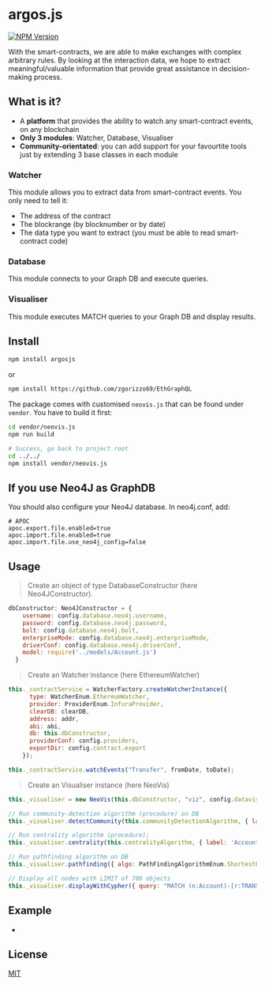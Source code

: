 # argos.js

[![NPM Version][npm-image]][npm-url]

With the smart-contracts, we are able to make exchanges with complex arbitrary rules. By looking at the interaction data, we hope to extract meaningful/valuable information that provide great assistance in decision-making process.

## What is it?
- A **platform** that provides the ability to watch any smart-contract events, on any blockchain
- **Only 3 modules**: Watcher, Database, Visualiser
- **Community-orientated**: you can add support for your favourtite tools just by extending 3 base classes in each module 

### Watcher
This module allows you to extract data from smart-contract events. You only need to tell it:
- The address of the contract
- The blockrange (by blocknumber or by date)
- The data type you want to extract (you must be able to read smart-contract code)

### Database
This module connects to your Graph DB and execute queries. 

### Visualiser
This module executes MATCH queries to your Graph DB and display results.

## Install

```bash
npm install argosjs
```

or 

```bash
npm install https://github.com/zgorizzo69/EthGraphQL
```

The package comes with customised `neovis.js` that can be found under `vendor`. You have to build it first:

```bash
cd vendor/neovis.js
npm run build

# Success, go back to project root
cd ../../
npm install vendor/neovis.js
```

## If you use Neo4J as GraphDB

You should also configure your Neo4J database. In neo4j.conf, add:
```
# APOC
apoc.export.file.enabled=true
apoc.import.file.enabled=true
apoc.import.file.use_neo4j_config=false
```

## Usage

> Create an object of type DatabaseConstructor (here Neo4JConstructor).

```javascript
dbConstructor: Neo4JConstructor = {
    username: config.database.neo4j.username,
    password: config.database.neo4j.password,
    bolt: config.database.neo4j.bolt,
    enterpriseMode: config.database.neo4j.enterpriseMode,
    driverConf: config.database.neo4j.driverConf,
    model: require('../models/Account.js')
  }
```

> Create an Watcher instance (here EthereumWatcher)

```javascript
this._contractService = WatcherFactory.createWatcherInstance({
      type: WatcherEnum.EthereumWatcher,
      provider: ProviderEnum.InfuraProvider,
      clearDB: clearDB,
      address: addr,
      abi: abi,
      db: this.dbConstructor,
      providerConf: config.providers,
      exportDir: config.contract.export
    });

this._contractService.watchEvents("Transfer", fromDate, toDate);
```

> Create an Visualiser instance (here NeoVis)

```javascript
this._visualiser = new NeoVis(this.dbConstructor, "viz", config.datavis.neovis);

// Run community-detection algorithm (procedure) on DB
this._visualiser.detectCommunity(this.communityDetectionAlgorithm, { label: 'Account', relationship: 'TRANSFER', writeProperty: "community" });

// Run centrality algorithm (procedure);
this._visualiser.centrality(this.centralityAlgorithm, { label: 'Account', relationship: 'TRANSFER', writeProperty: "size" });

// Run pathfinding algorithm on DB
this._visualiser.pathfinding({ algo: PathFindingAlgorithmEnum.ShortestPath, param: {} });

// Display all nodes with LIMIT of 700 objects
this._visualiser.displayWithCypher({ query: "MATCH (n:Account)-[r:TRANSFER]->(m:Account) RETURN n,r,m" }, 700);
```

## Example

- 

## License

[MIT](http://vjpr.mit-license.org)

[npm-image]: https://img.shields.io/npm/v/argosjs.svg
[npm-url]: https://www.npmjs.com/package/argosjs
[travis-image]: https://img.shields.io/travis/live-js/live-xxx/master.svg
[travis-url]: https://travis-ci.org/live-js/live-xxx


